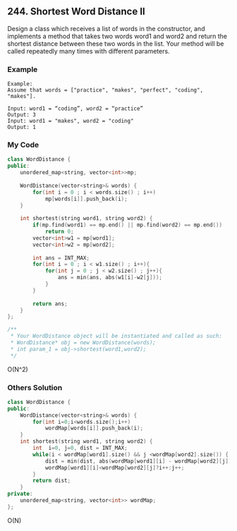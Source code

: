 ## 244. Shortest Word Distance II

Design a class which receives a list of words in the constructor, and implements a method that takes two words word1 and word2 and return the shortest distance between these two words in the list. Your method will be called repeatedly many times with different parameters. 

### Example
```
Example:
Assume that words = ["practice", "makes", "perfect", "coding", "makes"].

Input: word1 = “coding”, word2 = “practice”
Output: 3
Input: word1 = "makes", word2 = "coding"
Output: 1
```

### My Code
```c++
class WordDistance {
public:
    unordered_map<string, vector<int>>mp;
    
    WordDistance(vector<string>& words) {
        for(int i = 0 ; i < words.size() ; i++)
            mp[words[i]].push_back(i);
    }
    
    int shortest(string word1, string word2) {
        if(mp.find(word1) == mp.end() || mp.find(word2) == mp.end())
            return 0;
        vector<int>w1 = mp[word1];
        vector<int>w2 = mp[word2];
        
        int ans = INT_MAX;
        for(int i = 0 ; i < w1.size() ; i++){
            for(int j = 0 ; j < w2.size() ; j++){
                ans = min(ans, abs(w1[i]-w2[j]));
            }
        }
        
        return ans;
    }
};

/**
 * Your WordDistance object will be instantiated and called as such:
 * WordDistance* obj = new WordDistance(words);
 * int param_1 = obj->shortest(word1,word2);
 */
```
O(N^2)

### Others Solution
```c++
class WordDistance {
public:
    WordDistance(vector<string>& words) {
        for(int i=0;i<words.size();i++)
            wordMap[words[i]].push_back(i);
    }
    int shortest(string word1, string word2) {
        int  i=0, j=0, dist = INT_MAX;
        while(i < wordMap[word1].size() && j <wordMap[word2].size()) { 
            dist = min(dist, abs(wordMap[word1][i] - wordMap[word2][j]));
            wordMap[word1][i]<wordMap[word2][j]?i++:j++;
        }
        return dist;
    }
private:
    unordered_map<string, vector<int>> wordMap;
};
```
O(N)

